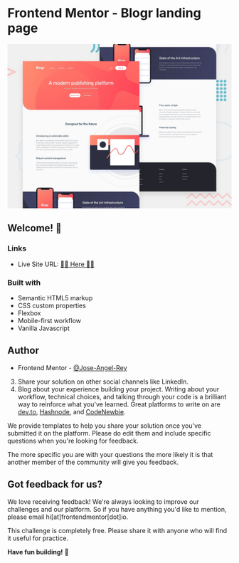 # Frontend Mentor - Blogr landing page

![Design preview for the Blogr landing page coding challenge](./design/desktop-preview.jpg)

## Welcome! 👋

### Links

- Live Site URL: [🚀🚀 Here 🚀🚀](#)

### Built with

- Semantic HTML5 markup
- CSS custom properties
- Flexbox
- Mobile-first workflow
- Vanilla Javascript

## Author

- Frontend Mentor - [@Jose-Angel-Rey](https://www.frontendmentor.io/profile/Jose-Angel-Rey)
3. Share your solution on other social channels like LinkedIn.
4. Blog about your experience building your project. Writing about your workflow, technical choices, and talking through your code is a brilliant way to reinforce what you've learned. Great platforms to write on are [dev.to](https://dev.to/), [Hashnode](https://hashnode.com/), and [CodeNewbie](https://community.codenewbie.org/).

We provide templates to help you share your solution once you've submitted it on the platform. Please do edit them and include specific questions when you're looking for feedback. 

The more specific you are with your questions the more likely it is that another member of the community will give you feedback.

## Got feedback for us?

We love receiving feedback! We're always looking to improve our challenges and our platform. So if you have anything you'd like to mention, please email hi[at]frontendmentor[dot]io.

This challenge is completely free. Please share it with anyone who will find it useful for practice.

**Have fun building!** 🚀
